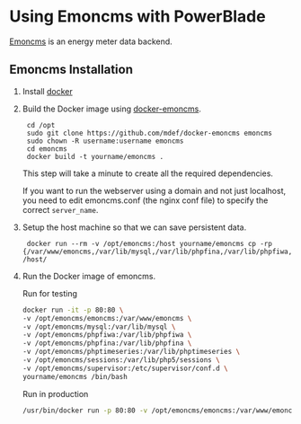 Using Emoncms with PowerBlade
=================================================

[Emoncms](http://emoncms.org/site/home) is an energy meter data backend.


Emoncms Installation
--------------------

1. Install [docker](http://docs.docker.com/engine/installation/)

2. Build the Docker image using [docker-emoncms](https://github.com/mdef/docker-emoncms).

        cd /opt
        sudo git clone https://github.com/mdef/docker-emoncms emoncms
        sudo chown -R username:username emoncms
        cd emoncms
        docker build -t yourname/emoncms .
        
    This step will take a minute to create all the required dependencies.
    
    If you want to run the webserver using a domain and not just localhost,
    you need to edit emoncms.conf (the nginx conf file) to specify the
    correct `server_name`.

3. Setup the host machine so that we can save persistent data.

        docker run --rm -v /opt/emoncms:/host yourname/emoncms cp -rp {/var/www/emoncms,/var/lib/mysql,/var/lib/phpfina,/var/lib/phpfiwa,/var/lib/phptimeseries} /host/

4. Run the Docker image of emoncms.

    Run for testing
    ```bash
    docker run -it -p 80:80 \
    -v /opt/emoncms/emoncms:/var/www/emoncms \ 
    -v /opt/emoncms/mysql:/var/lib/mysql \
    -v /opt/emoncms/phpfiwa:/var/lib/phpfiwa \
    -v /opt/emoncms/phpfina:/var/lib/phpfina \
    -v /opt/emoncms/phptimeseries:/var/lib/phptimeseries \
    -v /opt/emoncms/sessions:/var/lib/php5/sessions \
    -v /opt/emoncms/supervisor:/etc/supervisor/conf.d \
    yourname/emoncms /bin/bash 
    ```

    Run in production
    ```bash
    /usr/bin/docker run -p 80:80 -v /opt/emoncms/emoncms:/var/www/emoncms -v /opt/emoncms/mysql:/var/lib/mysql -v /opt/emoncms/phpfiwa:/var/lib/phpfiwa -v /opt/emoncms/phpfina:/var/lib/phpfina -v /opt/emoncms/phptimeseries:/var/lib/phptimeseries -v /opt/emoncms/sessions:/var/lib/php5/sessions -v /opt/emoncms/supervisor:/etc/supervisor/conf.d yourname/emoncms /usr/bin/supervisord -n -c /etc/supervisor/supervisord.conf
    ```

